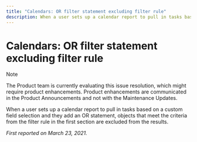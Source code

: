 ```yaml
---
title: "Calendars: OR filter statement excluding filter rule"
description: When a user sets up a calendar report to pull in tasks based on a custom field selection and they add an OR statement, objects that meet the criteria from the filter rule in the first section are excluded from the results.
---
```


# Calendars: OR filter statement excluding filter rule

>[!NOTE]
>
>The Product team is currently evaluating this issue resolution, which might require product enhancements. Product enhancements are communicated in the Product Announcements and not with the Maintenance Updates.

When a user sets up a calendar report to pull in tasks based on a custom field selection and they add an OR statement, objects that meet the criteria from the filter rule in the first section are excluded from the results.

_First reported on March 23, 2021._

